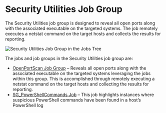 # Security Utilities Job Group

The Security Utilities job group is designed to reveal all open ports along with the associated
executable on the targeted systems. The job remotely executes a netstat command on the target hosts
and collects the results for reporting.

![Security Utilities Job Group in the Jobs Tree](/img/product_docs/accessanalyzer/12.0/admin/hostmanagement/jobstree.webp)

The jobs and job groups in the Security Utilities job group are:

- [OpenPortScan Job Group](/docs/accessanalyzer/12.0/solutions/windows/securityutilities/openportscan/overview.md) – Reveals all open ports along with the
  associated executable on the targeted systems leveraging the jobs within this group. This is
  accomplished through remotely executing a netstat command on the target hosts and collecting the
  results for reporting.
- [SG_PowerShellCommands Job](/docs/accessanalyzer/12.0/solutions/windows/securityutilities/sg_powershellcommands.md) – This job highlights instances where
  suspicious PowerShell commands have been found in a host’s PowerShell log
